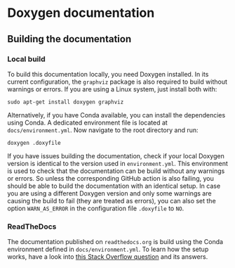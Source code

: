 # Doxygen documentation

## Building the documentation

### Local build

To build this documentation locally, you need Doxygen installed.
In its current configuration, the `graphviz` package is also required to build
without warnings or errors.
If you are using a Linux system, just install both with:

~~~ shell
sudo apt-get install doxygen graphviz
~~~

Alternatively, if you have Conda available, you can install the dependencies
using Conda.
A dedicated environment file is located at `docs/environment.yml`.
Now navigate to the root directory and run:

~~~ shell
doxygen .doxyfile
~~~

If you have issues building the documentation, check if your local Doxygen
version is identical to the version used in `environment.yml`.
This environment is used to check that the documentation can be build without
any warnings or errors.
So unless the corresponding GitHub action is also failing, you should be able to
build the documentation with an identical setup.
In case you are using a different Doxygen version and only some warnings are
causing the build to fail (they are treated as errors), you can also set the
option `WARN_AS_ERROR` in the configuration file `.doxyfile` to `NO`.

### ReadTheDocs

The documentation published on `readthedocs.org` is build using the Conda
environment defined in `docs/environment.yml`.
To learn how the setup works, have a look into
[this Stack Overflow question](https://stackoverflow.com/q/36064976/6700329)
and its answers.
